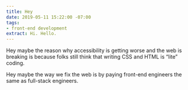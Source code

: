 ```yaml
---
title: Hey
date: 2019-05-11 15:22:00 -07:00
tags:
- front-end development
extract: Hi. Hello.
---
```


Hey maybe the reason why accessibility is getting worse and the web is breaking is because folks still think that writing CSS and HTML is “lite” coding.

Hey maybe the way we fix the web is by paying front-end engineers the same as full-stack engineers.